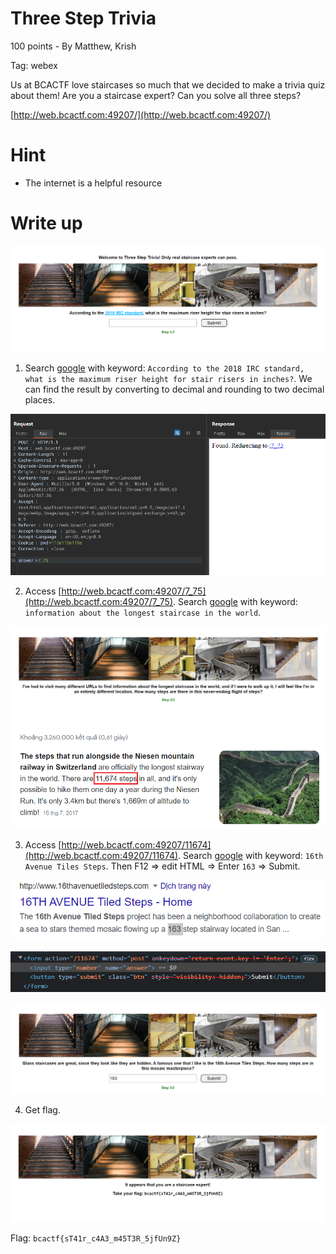 # Three Step Trivia

100 points - By Matthew, Krish

Tag: webex

Us at BCACTF love staircases so much that we decided to make a trivia quiz about them! Are you a staircase expert? Can you solve all three steps?

[http://web.bcactf.com:49207/](http://web.bcactf.com:49207/)

# Hint
- The internet is a helpful resource

# Write up

![](img0.png)

1. Search [google](https://www.google.com/) with keyword: `According to the 2018 IRC standard, what is the maximum riser height for stair risers in inches?`. We can find the result by converting to decimal and rounding to two decimal places.

![](img1.png)

2. Access [http://web.bcactf.com:49207/7_75](http://web.bcactf.com:49207/7_75). Search [google](https://www.google.com/) with keyword: `information about the longest staircase in the world`.

![](img2.png)
![](img3.png)

3. Access [http://web.bcactf.com:49207/11674](http://web.bcactf.com:49207/11674). Search [google](https://www.google.com/) with keyword: `16th Avenue Tiles Steps`. Then F12 => edit HTML => Enter `163` => Submit.

![](img6.png)

![](img4.png)

![](img5.png)

4. Get flag.

![](img_final.png)

Flag: `bcactf{sT41r_c4A3_m45T3R_5jfUn9Z}`